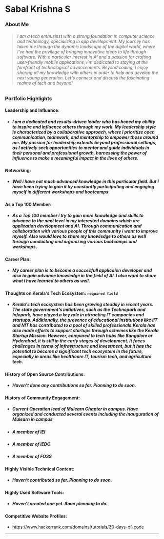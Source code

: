 # Sabal Krishna S

### About Me

> ###### I am a tech enthusiast with a strong foundation in computer science and technology, specializing in app development. My journey has taken me through the dynamic landscape of the digital world, where I've had the privilege of bringing innovative ideas to life through software. With a particular interest in AI and a passion for crafting user-friendly mobile applications, I'm dedicated to staying at the forefront of technological advancements. Beyond coding, I enjoy sharing all my knowledge with others in order to help and develop the next young generation. Let's connect and discuss the fascinating realms of tech and beyond!


### Portfolio Highlights



#### Leadership and Influence: 

- ##### I am a dedicated and results-driven leader who has honed my ability to inspire and influence others through my work. My leadership style is characterized by a collaborative approach, where I prioritize open communication, teamwork, and mentorship to empower those around me. My passion for leadership extends beyond professional settings, as I actively seek opportunities to mentor and guide individuals in their personal and professional growth, harnessing the power of influence to make a meaningful impact in the lives of others.

#### Networking: 

- ##### Well i have not much advanced knowledge in this particular field. But i have been trying to gain it by constantly participating and engaging myself in different workshops and bootcamps.

#### As a Top 100 Member: 

- ##### As a Top 100 member i try to gain more knowledge and skills to advance to the next level in my interested domains which are application development and AI. Through communication and collaboration with various people of this community i want to improve myself. Also would love to share my knowledge to others as well through conducting and organizing various bootcamps and workshops.

#### Career Plan: 

- ##### My career plan is to become a succecfull applicaion developer and also to gain advance knowledge in the field of AI. I also want to share what i have learned to others as well.

#### Thoughts on Kerala's Tech Ecosystem: `required field`

- ##### Kerala's tech ecosystem has been growing steadily in recent years. The state government's initiatives, such as the Technopark and Infopark, have played a key role in attracting IT companies and startups. Additionally, the presence of educational institutions like IIT and NIT has contributed to a pool of skilled professionals.Kerala has also made efforts to support startups through schemes like the Kerala Startup Mission. However, compared to tech hubs like Bangalore or Hyderabad, it is still in the early stages of development. It faces challenges in terms of infrastructure and investment, but it has the potential to become a significant tech ecosystem in the future, especially in areas like healthcare IT, tourism tech, and agriculture tech.

#### History of Open Source Contributions:

- ##### Haven't done any contributions so far. Planning to do soon.

#### History of Community Engagement:

- ##### Current Operation lead of Mulearn Chapter in campus. Have organized and conducted several events including the inauguration of Mulearn in campus
- ##### A member of IEI
- ##### A member of IEDC
- ##### A member of FOSS

#### Highly Visible Technical Content:

- ##### Haven't contributed so far. Planning to do soon.

#### Highly Used Software Tools:

- ##### Haven't created one yet. Soon planning to do.

#### Competitive Website Profiles:

- https://www.hackerrank.com/domains/tutorials/30-days-of-code

---


